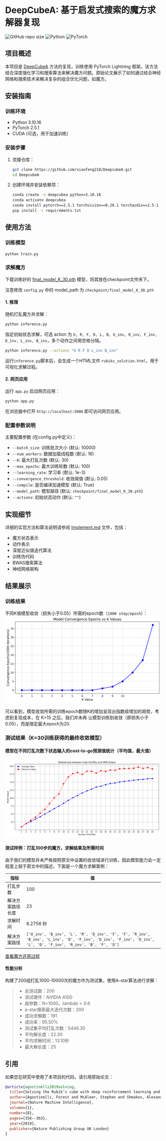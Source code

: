 # DeepCubeA: 基于启发式搜索的魔方求解器复现

![GitHub repo size](https://img.shields.io/github/repo-size/xiaofeng218/DeepcubeA)
![Python](https://img.shields.io/badge/python-3.10%2B-blue)
![PyTorch](https://img.shields.io/badge/pytorch-2.0%2B-orange)

## 项目概述

本项目是 [DeepCubeA](https://cse.sc.edu/~foresta/assets/files/SolvingTheRubiksCubeWithDeepReinforcementLearningAndSearch_Final.pdf) 方法的复现，训练使用 PyTorch Lightning 框架。该方法结合深度强化学习和搜索算法来解决魔方问题。原始论文展示了如何通过结合神经网络和搜索技术来解决复杂的组合优化问题，如魔方。

## 安装指南

### 训练环境

- Python 3.10.16
- PyTorch 2.5.1
- CUDA (可选，用于加速训练)

### 安装步骤

1. 克隆仓库：

   ```bash
   git clone https://github.com/xiaofeng218/DeepcubeA.git
   cd DeepcubeA
   ```

2. 创建环境并安装依赖项：

   ```bash
   conda create -n deepcubea python=3.10.16
   conda activate deepcubea
   conda install pytorch==2.5.1 torchvision==0.20.1 torchaudio==2.5.1 pytorch-cuda=12.1 -c pytorch -c nvidia
   pip install -r requirements.txt
   ```

## 使用方法

### 训练模型

```bash
python train.py
```

### 求解魔方

下载训练好的 [final_model_K_30.pth](https://drive.google.com/file/d/1jdmdoXkkJb7sNq6oy-iudtnVIgQXDsLl/view?usp=drive_link) 模型，将其放在checkpoint文件夹下。

注意修改 `config.py` 中的 model_path 为 `checkpoint/final_model_K_30.pth`

#### 1. 推理

随机打乱魔方并求解：

```bash
python inference.py
```

指定初始状态求解，可选 action 为 `U, R, F, D, L, B, U_inv, R_inv, F_inv, D_inv, L_inv, B_inv`，多个动作之间用空格分隔。

```bash
python inference.py --actions "U R F D L_inv B_inv"
```

运行`inference.py`脚本后，会生成一个HTML文件 `rubiks_solution.html`，用于可视化求解过程。

#### 2. 网页应用

运行 `app.py` 启动网页应用：

```bash
python app.py
```

在浏览器中打开 `http://localhost:5000` 即可访问网页应用。

### 配置参数说明

主要配置参数 (在config.py中定义)：

- `--batch_size`: 训练批次大小 (默认: 10000)
- `--num_workers`: 数据加载线程数 (默认: 16)
- `--K`: 最大打乱次数 (默认: 30)
- `--max_epochs`: 最大训练轮数 (默认: 100)
- `--learning_rate`: 学习率 (默认: 1e-3)
- `--convergence_threshold`: 收敛阈值 (默认: 0.05)
- `--compile`: 是否编译加速模型 (默认: True)
- `--model_path`: 模型路径 (默认: `checkpoint/final_model_K_30.pth`)
- `--actions`: 初始状态动作 (默认: `""`)

## 实现细节

详细的实现方法和算法说明请参阅 [Implement.md](Implement.md) 文件，包括：

- 魔方状态表示
- 动作表示
- 深度近似值迭代算法
- 训练伪代码
- BWAS搜索算法
- 神经网络架构

## 结果展示

### 训练结果

不同K值模型收敛（损失小于0.05）所需的epoch数（`1000 step/epoch`）：
  ![k_convergence_epochs](assets/k_convergence_epochs.png)

可以看到，模型收敛所需的训练epoch数随K的增加呈现出指数级增加的趋势，考虑到复现成本，在 K>15 之后，我们并未再
让模型训练到收敛（即损失小于0.05），而是限定最大epoch为20.

### 测试结果（K=30训练获得的最终收敛模型）

#### 模型在不同打乱次数下状态输入的cost-to-go预测值统计（平均值，最大值）

  ![model_output](assets/model_output_vs_shuffles.png)

#### 测试样例：打乱100步的魔方，求解结果及所需时间

由于我们的模型并未严格按照原文中设置的收敛域进行训练，因此模型能力会一定程度上弱于原文中的描述，下面是一个魔方求解案例：

| 指标 | 值 |
| --- | --- |
| 打乱步数 | 100 |
| 解决方案路径长度 | 23 |
| 求解时间 | 8.2756 秒 |
| 解决方案路径 | `['U_inv', 'B_inv', 'L', 'R', 'D_inv', 'F', 'F', 'R_inv', 'B_inv', 'L_inv', 'D', 'F_inv', 'D_inv', 'F_inv', 'D_inv', 'L', 'D', 'F_inv', 'R_inv', 'B', 'F', 'D']` |

[查看魔方还原过程](https://xiaofeng218.github.io/DeepcubeA/assets/rubiks_solution.html)

#### 性能分析

构建了200组打乱1000-10000次的魔方作为测试集，使用A-star算法进行求解：

> - 总测试数：200
> - 测试硬件：NVIDIA A100
> - 超参数：N=1000，$lambda=0.6$
> - a-star搜索最大迭代次数：200
> - 成功求解数：191
> - 成功率：95.50%
> - 测试集平均打乱次数：5446.30
> - 平均解长度：22.30
> - 平均求解时间：13.10秒
> - 最大解长度：25

## 引用

如果您在研究中使用了本项目的代码，请引用原始论文：

```bibtex
@article{agostinelli2019solving,
  title={Solving the Rubik’s cube with deep reinforcement learning and search},
  author={Agostinelli, Forest and McAleer, Stephen and Shmakov, Alexander and Baldi, Pierre},
  journal={Nature Machine Intelligence},
  volume={1},
  number={8},
  pages={356--363},
  year={2019},
  publisher={Nature Publishing Group UK London}
}
```
